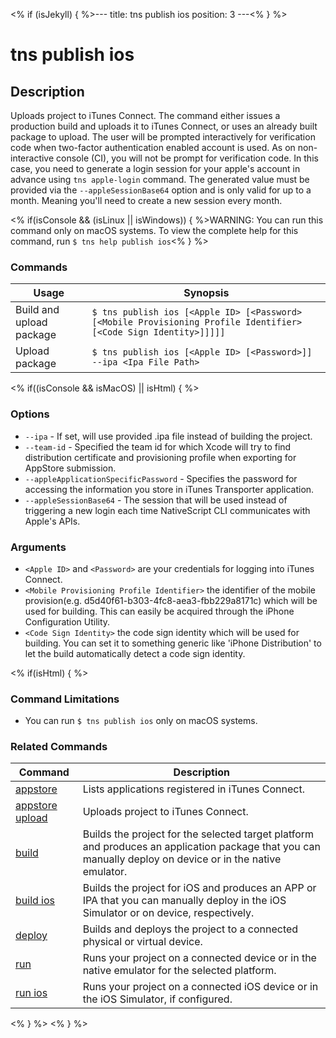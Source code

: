 <% if (isJekyll) { %>---
title: tns publish ios
position: 3
---<% } %>

# tns publish ios

## Description

Uploads project to iTunes Connect. The command either issues a production build and uploads it to iTunes Connect, or uses an already built package to upload.
The user will be prompted interactively for verification code when two-factor authentication enabled account is used. As on non-interactive console (CI), you will not be prompt for verification code. In this case, you need to generate a login session for your apple's account in advance using `tns apple-login` command. The generated value must be provided via the `--appleSessionBase64` option and is only valid for up to a month. Meaning you'll need to create a new session every month.

<% if(isConsole && (isLinux || isWindows)) { %>WARNING: You can run this command only on macOS systems. To view the complete help for this command, run `$ tns help publish ios`<% } %>

### Commands

Usage | Synopsis
---|---
Build and upload package | `$ tns publish ios [<Apple ID> [<Password> [<Mobile Provisioning Profile Identifier> [<Code Sign Identity>]]]]]`
Upload package | `$ tns publish ios [<Apple ID> [<Password>]] --ipa <Ipa File Path>`

<% if((isConsole && isMacOS) || isHtml) { %>

### Options

* `--ipa` - If set, will use provided .ipa file instead of building the project.
* `--team-id` - Specified the team id for which Xcode will try to find distribution certificate and provisioning profile when exporting for AppStore submission.
* `--appleApplicationSpecificPassword` - Specifies the password for accessing the information you store in iTunes Transporter application.
* `--appleSessionBase64` - The session that will be used instead of triggering a new login each time NativeScript CLI communicates with Apple's APIs.

### Arguments

* `<Apple ID>` and `<Password>` are your credentials for logging into iTunes Connect.
* `<Mobile Provisioning Profile Identifier>` the identifier of the mobile provision(e.g. d5d40f61-b303-4fc8-aea3-fbb229a8171c) which will be used for building. This can easily be acquired through the iPhone Configuration Utility.
* `<Code Sign Identity>` the code sign identity which will be used for building. You can set it to something generic like 'iPhone Distribution' to let the build automatically detect a code sign identity.

<% if(isHtml) { %>

### Command Limitations

* You can run `$ tns publish ios` only on macOS systems.

### Related Commands

Command | Description
----------|----------
[appstore](appstore.html) | Lists applications registered in iTunes Connect.
[appstore upload](appstore-upload.html) | Uploads project to iTunes Connect.
[build](../project/testing/build.html) | Builds the project for the selected target platform and produces an application package that you can manually deploy on device or in the native emulator.
[build ios](../project/testing/build-ios.html) | Builds the project for iOS and produces an APP or IPA that you can manually deploy in the iOS Simulator or on device, respectively.
[deploy](../project/testing/deploy.html) | Builds and deploys the project to a connected physical or virtual device.
[run](../project/testing/run.html) | Runs your project on a connected device or in the native emulator for the selected platform.
[run ios](../project/testing/run-ios.html) | Runs your project on a connected iOS device or in the iOS Simulator, if configured.
<% } %>
<% } %>
